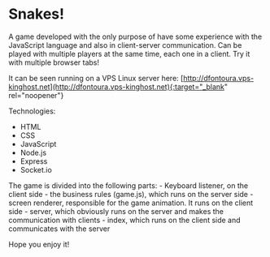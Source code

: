 # Snakes!

A game developed with the only purpose of have some experience with the JavaScript language and also in client-server communication. Can be played with multiple players at the same time, each one in a client. Try it with multiple browser tabs!

It can be seen running on a VPS Linux server here: [http://dfontoura.vps-kinghost.net](http://dfontoura.vps-kinghost.net){:target="_blank" rel="noopener"}

Technologies:
- HTML
- CSS
- JavaScript
- Node.js
- Express
- Socket.io

The game is divided into the following parts:
    - Keyboard listener, on the client side
    - the business rules (game.js), which runs on the server side
    - screen renderer, responsible for the game animation. It runs on the client side
    - server, which obviously runs on the server and makes the communication with clients
    - index, which runs on the client side and communicates with the server

Hope you enjoy it!
